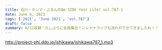 ```yaml
---
title: 石川・ホンマ・ぶるんのBe-SIDE Your Life! vol.787-1
date: June 6, 2021
tags: ['2021', 'June 2021', 'vol.787']
draft: false
summary: 6/11収録！久しぶりに全員集合！ニシナナライブも流れができてきましたね！！
---
```


http://project-phi.ddo.jp/ishikawa/ishikawa787_1.mp3